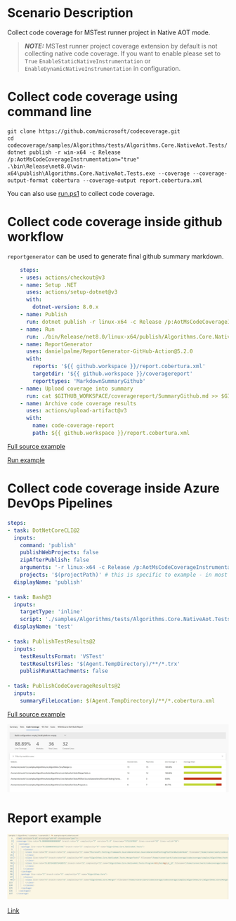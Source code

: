 # Scenario Description

Collect code coverage for MSTest runner project in Native AOT mode.

> **_NOTE:_** MSTest runner project coverage extension by default is not collecting native code coverage. If you want to enable please set to `True` `EnableStaticNativeInstrumentation` or `EnableDynamicNativeInstrumentation` in configuration.

# Collect code coverage using command line

```shell
git clone https://github.com/microsoft/codecoverage.git
cd codecoverage/samples/Algorithms/tests/Algorithms.Core.NativeAot.Tests/
dotnet publish -r win-x64 -c Release /p:AotMsCodeCoverageInstrumentation="true"
.\bin\Release\net8.0\win-x64\publish\Algorithms.Core.NativeAot.Tests.exe --coverage --coverage-output-format cobertura --coverage-output report.cobertura.xml
```

You can also use [run.ps1](run.ps1) to collect code coverage.

# Collect code coverage inside github workflow

`reportgenerator` can be used to generate final github summary markdown.

```yml
    steps:
    - uses: actions/checkout@v3
    - name: Setup .NET
      uses: actions/setup-dotnet@v3
      with:
        dotnet-version: 8.0.x
    - name: Publish
      run: dotnet publish -r linux-x64 -c Release /p:AotMsCodeCoverageInstrumentation="true"
    - name: Run
      run: ./bin/Release/net8.0/linux-x64/publish/Algorithms.Core.NativeAot.Tests --coverage --coverage-output $GITHUB_WORKSPACE/report.cobertura.xml --coverage-output-format cobertura
    - name: ReportGenerator
      uses: danielpalme/ReportGenerator-GitHub-Action@5.2.0
      with:
        reports: '${{ github.workspace }}/report.cobertura.xml'
        targetdir: '${{ github.workspace }}/coveragereport'
        reporttypes: 'MarkdownSummaryGithub'
    - name: Upload coverage into summary
      run: cat $GITHUB_WORKSPACE/coveragereport/SummaryGithub.md >> $GITHUB_STEP_SUMMARY
    - name: Archive code coverage results
      uses: actions/upload-artifact@v3
      with:
        name: code-coverage-report
        path: ${{ github.workspace }}/report.cobertura.xml

```

[Full source example](../../../../.github/workflows/Algorithms_Scenario06.yml)

[Run example](../../../../../../actions/workflows/Algorithms_Scenario06.yml)

# Collect code coverage inside Azure DevOps Pipelines

```yml
steps:
- task: DotNetCoreCLI@2
  inputs:
    command: 'publish'
    publishWebProjects: false
    zipAfterPublish: false
    arguments: '-r linux-x64 -c Release /p:AotMsCodeCoverageInstrumentation="true"'
    projects: '$(projectPath)' # this is specific to example - in most cases not needed
  displayName: 'publish'

- task: Bash@3
  inputs:
    targetType: 'inline'
    script: './samples/Algorithms/tests/Algorithms.Core.NativeAot.Tests/bin/Release/net8.0/linux-x64/publish/Algorithms.Core.NativeAot.Tests --coverage --coverage-output-format cobertura --coverage-output $(Agent.TempDirectory)/report.cobertura.xml --report-trx --results-directory $(Agent.TempDirectory)'
  displayName: 'test'

- task: PublishTestResults@2
  inputs:
    testResultsFormat: 'VSTest'
    testResultsFiles: '$(Agent.TempDirectory)/**/*.trx'
    publishRunAttachments: false

- task: PublishCodeCoverageResults@2
  inputs:
    summaryFileLocation: $(Agent.TempDirectory)/**/*.cobertura.xml
```

[Full source example](azure-pipelines.yml)

![alt text](azure-pipelines.jpg "Code Coverage tab in Azure DevOps pipelines")

# Report example

![alt text](example.report.jpg "Example report")

[Link](example.report.cobertura.xml)